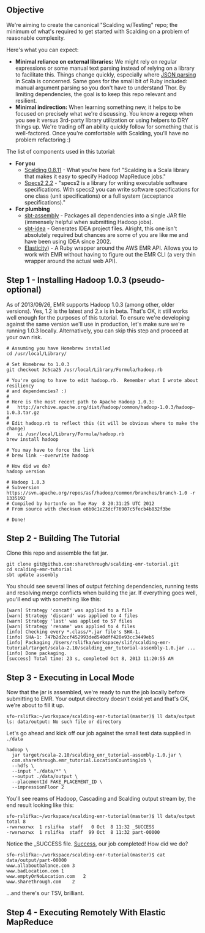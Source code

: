 ## Objective

We're aiming to create the canonical "Scalding w/Testing" repo; the minimum of what's required to get started with Scalding on a problem of reasonable complexity.

Here's what you can expect:

* **Minimal reliance on external libraries:**  We might rely on regular expressions or some manual text parsing instead of relying on a library to facilitate this.  Things change quickly, especially where [JSON parsing](http://stackoverflow.com/questions/8054018/json-library-for-scala) in Scala is concerned.  Same goes for the small bit of Ruby included: manual argument parsing so you don't have to understand Thor.  By limiting dependencies, the goal is to keep this repo relevant and resilient.
* **Minimal indirection:**  When learning something new, it helps to be focused on precisely what we're discussing.  You know a regexp when you see it versus 3rd-party library utilization or using helpers to DRY things up.  We're trading off an ability quickly follow for something that is well-factored.  Once you're comfortable with Scalding, you'll have no problem refactoring :)

The list of components used in this tutorial:

* **For you**
  * [Scalding 0.8.11](https://github.com/twitter/scalding) - What you're here for!  "Scalding is a Scala library that makes it easy to specify Hadoop MapReduce jobs."
  * [Specs2 2.2](http://etorreborre.github.io/specs2/) - "specs2 is a library for writing executable software specifications.  With specs2 you can write software specifications for one class (unit specifications) or a full system (acceptance specifications)."
* **For plumbing**
  * [sbt-assembly](https://github.com/sbt/sbt-assembly) - Packages all dependencies into a single JAR file (immensely helpful when submitting Hadoop jobs).
  * [sbt-idea](https://github.com/mpeltonen/sbt-idea) - Generates IDEA project files.  Alright, this one isn't absolutely required but chances are some of you are like me and have been using IDEA since 2002.
  * [Elasticity](http://github.com/rslifka/elasticity)) - A Ruby wrapper around the AWS EMR API.  Allows you to work with EMR without having to figure out the EMR CLI (a very thin wrapper around the actual web API).

## Step 1 - Installing Hadoop 1.0.3 (pseudo-optional)

As of 2013/09/26, EMR supports Hadoop 1.0.3 (among other, older versions).  Yes, 1.2 is the latest and 2.x is in beta.  That's OK, it still works well enough for the purposes of this tutorial.  To ensure we're developing against the same version we'll use in production, let's make sure we're running 1.0.3 locally.  Alternatively, you can skip this step and proceed at your own risk.

```
# Assuming you have Homebrew installed
cd /usr/local/Library/

# Set Homebrew to 1.0.3
git checkout 3c5ca25 /usr/local/Library/Formula/hadoop.rb

# You're going to have to edit hadoop.rb.  Remember what I wrote about resiliency
# and dependencies? :)
#
# Here is the most recent path to Apache Hadoop 1.0.3:
#   http://archive.apache.org/dist/hadoop/common/hadoop-1.0.3/hadoop-1.0.3.tar.gz
#
# Edit hadoop.rb to reflect this (it will be obvious where to make the change)
#   vi /usr/local/Library/Formula/hadoop.rb
brew install hadoop

# You may have to force the link
# brew link --overwrite hadoop

# How did we do?
hadoop version

# Hadoop 1.0.3
# Subversion https://svn.apache.org/repos/asf/hadoop/common/branches/branch-1.0 -r 1335192
# Compiled by hortonfo on Tue May  8 20:31:25 UTC 2012
# From source with checksum e6b0c1e23dcf76907c5fecb4b832f3be

# Done!
```

## Step 2 - Building The Tutorial
Clone this repo and assemble the fat jar.

```
git clone git@github.com:sharethrough/scalding-emr-tutorial.git
cd scalding-emr-tutorial
sbt update assembly
```
You should see several lines of output fetching dependencies, running tests and resolving merge conflicts when building the jar.  If everything goes well, you'll end up with something like this:

```
[warn] Strategy 'concat' was applied to a file
[warn] Strategy 'discard' was applied to 4 files
[warn] Strategy 'last' was applied to 57 files
[warn] Strategy 'rename' was applied to 4 files
[info] Checking every *.class/*.jar file's SHA-1.
[info] SHA-1: 747b2d2ccf452993ded540dff420e93cc3449eb5
[info] Packaging /Users/rslifka/workspace/slif/scalding-emr-tutorial/target/scala-2.10/scalding_emr_tutorial-assembly-1.0.jar ...
[info] Done packaging.
[success] Total time: 23 s, completed Oct 8, 2013 11:20:55 AM
```

## Step 3 - Executing in Local Mode

Now that the jar is assembled, we're ready to run the job locally before submitting to EMR.  Your output directory doesn't exist yet and that's OK, we're about to fill it up.

```
sfo-rslifka:~/workspace/scalding-emr-tutorial(master)$ ll data/output
ls: data/output: No such file or directory
```

Let's go ahead and kick off our job against the small test data supplied in `./data`

```
hadoop \
  jar target/scala-2.10/scalding_emr_tutorial-assembly-1.0.jar \
  com.sharethrough.emr_tutorial.LocationCountingJob \
  --hdfs \
  --input "./data/*" \
  --output ./data/output \
  --placementId FAKE_PLACEMENT_ID \
  --impressionFloor 2
```

You'll see reams of Hadoop, Cascading and Scalding output stream by, the end result looking like this:

```
sfo-rslifka:~/workspace/scalding-emr-tutorial(master)$ ll data/output
total 8
-rwxrwxrwx  1 rslifka  staff   0 Oct  8 11:32 _SUCCESS
-rwxrwxrwx  1 rslifka  staff  99 Oct  8 11:32 part-00000
```

Notice the _SUCCESS file.  [Success](https://issues.apache.org/jira/browse/MAPREDUCE-947), our job completed!  How did we do?

```
sfo-rslifka:~/workspace/scalding-emr-tutorial(master)$ cat data/output/part-00000 
www.allaboutbalance.com	3
www.badLocation.com	1
www.emptyOrNoLocation.com	2
www.sharethrough.com	2
```

...and there's our TSV, brilliant.

## Step 4 - Executing Remotely With Elastic MapReduce
 